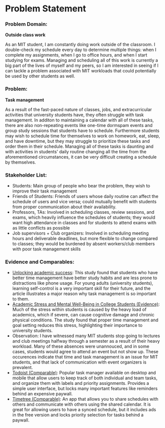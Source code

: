 # Problem Statement

### Problem Domain:

**Outside class work**

As an MIT student, I am constantly doing work outside of the classroom. I double-check my schedule every day to determine multiple things: when I complete my assignments, when I go to office hours, and when I start studying for exams. Managing and scheduling all of this work is currently a big part of the lives of myself and my peers, so I am interested in seeing if I can tackle a problem associated with MIT workloads that could potentially be used by other students as well.

### Problem:

**Task management**

As a result of the fast-paced nature of classes, jobs, and extracurricular activities that university students have, they often struggle with task management. In additon to maintaining a calendar with all of these tasks, there are also non-repeating events like one-time dormspam events and group study sessions that students have to schedule. Furthermore students may wish to schedule time for themselves to work on homework, eat, sleep, and have downtime, but they may struggle to prioritize these tasks and order them in their schedule. Managing all of these tasks is daunting and with activities in students' daily routine changing all the time from the aforementioned circumstances, it can be very difficult creating a schedule by themselves.

### Stakeholder List:

- Students: Main group of people who bear the problem, they wish to improve their task management
- Friends of Students: Friends of users whose daily routine can affect the schedule of users and vice versa; could mutually benefit with students from proper communication about their availability.
- Professors, TAs: Involved in scheduling classes, review sessions, and exams, which heavily influence the schedules of students; they would want high attendance in classes and for students to attend exams with as little conflicts as possible
- Job supervisors + Club organizers: Involved in scheduling meeting hours and deliverable deadlines, but more flexible to change compared to classes; they would be burdened by absent workers/club members with poor task management skills

### Evidence and Comparables:

- [Unlocking academic success](https://pmc.ncbi.nlm.nih.gov/articles/PMC11967054/): This study found that students who have better time management have better study habits and are less prone to distractions like phone usage. For young adults (university students), learning self-control is a very important skill for their future, and the article illustrates a major reason why task management is so important to them.
- [Academic Stress and Mental Well-Being in College Students (Evidence)](https://pmc.ncbi.nlm.nih.gov/articles/PMC9169886): Much of the stress within students is caused by the heavy load of academics, which if severe, can cause cognitive damage and chronic physical conditions. The study found that proper time management and goal setting reduces this stress, highlighting their importance to university students.
- Observation: I have witnessed many MIT students stop going to lectures and club meetings halfway through a semester as a result of their heavy workload. Many of these absences were unannouced, and in some cases, students would agree to attend an event but not show up. These occurences indicate that time and task management is an issue for MIT students, and that lack of communication with event organizers is prevalent.
- [Todoist (Comparable)](https://www.todoist.com/): Popular task manager available on desktop and mobile that allow users to keep track of both individual and team tasks, and organize them with labels and priority assignments. Provides a simple user interface, but locks many important features like reminders behind an expensive paywall.
- [Timetree (Comparable)](https://timetreeapp.com/intl/en): An app that allows you to share schedules with others and communicate with others using the shared calendar. It is great for allowing users to have a synced schedule, but it includes ads in the free version and locks priority selection for tasks behind a paywall.
